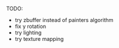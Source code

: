 TODO:

- try zbuffer instead of painters algorithm
- fix y rotation
- try lighting
- try texture mapping